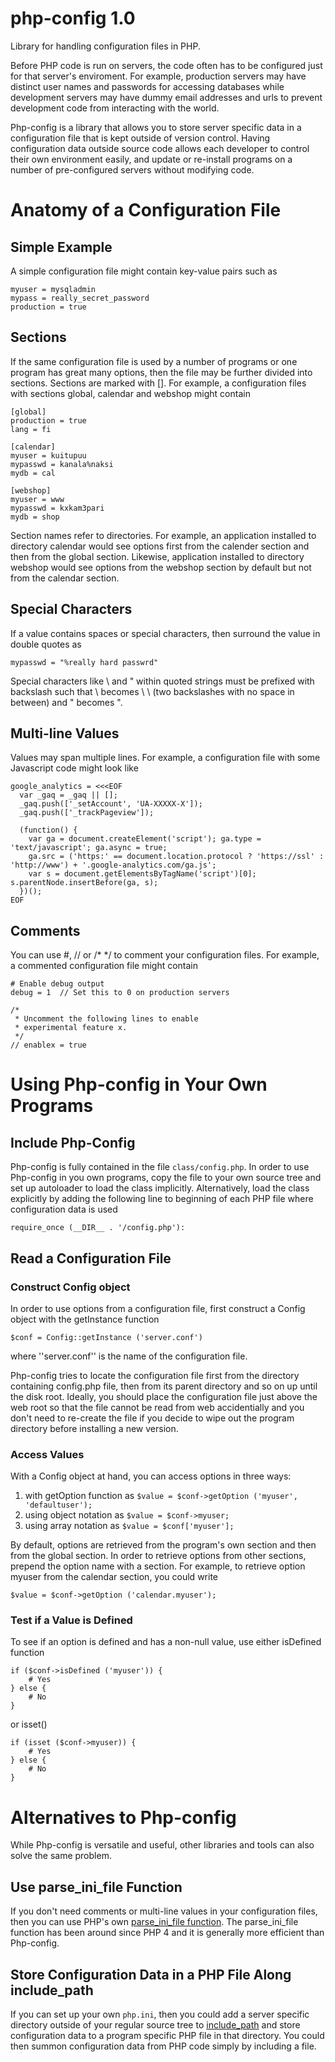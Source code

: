 # php-config 1.0
Library for handling configuration files in PHP.

Before PHP code is run on servers, the code often has to be configured just for that server's enviroment.  For example, production servers may have distinct user names and passwords for accessing databases while development servers may have dummy email addresses and urls to prevent development code from interacting with the world.

Php-config is a library that allows you to store server specific data in a configuration file that is kept outside of version control.  Having configuration data outside source code allows each developer to control their own environment easily, and update or re-install programs on a number of pre-configured servers without modifying code.


# Anatomy of a Configuration File

## Simple Example
A simple configuration file might contain key-value pairs such as

```
myuser = mysqladmin
mypass = really_secret_password
production = true
```


## Sections
If the same configuration file is used by a number of programs or one program has great many options, then the file may be further divided into sections.  Sections are marked with [].  For example, a configuration files with sections global, calendar and webshop might contain

```
[global]
production = true
lang = fi

[calendar]
myuser = kuitupuu
mypasswd = kanala%naksi
mydb = cal

[webshop]
myuser = www
mypasswd = kxkam3pari
mydb = shop
```

Section names refer to directories.  For example, an application installed to directory calendar would see options first from the calender section and then from the global section.  Likewise, application installed to directory webshop would see options from the webshop section by default but not from the calendar section.


## Special Characters
If a value contains spaces or special characters, then surround the value in double quotes as

```
mypasswd = "%really hard passwrd"
```

Special characters like \ and " within quoted strings must be prefixed with backslash such that \ becomes  \ \ (two backslashes with no space in between) and " becomes \".


## Multi-line Values
Values may span multiple lines.  For example, a configuration file with some Javascript code might look like

```
google_analytics = <<<EOF
  var _gaq = _gaq || [];
  _gaq.push(['_setAccount', 'UA-XXXXX-X']);
  _gaq.push(['_trackPageview']);

  (function() {
    var ga = document.createElement('script'); ga.type = 'text/javascript'; ga.async = true;
    ga.src = ('https:' == document.location.protocol ? 'https://ssl' : 'http://www') + '.google-analytics.com/ga.js';
    var s = document.getElementsByTagName('script')[0]; s.parentNode.insertBefore(ga, s);
  })();
EOF
```


## Comments
You can use #, // or /* */ to comment your configuration files.  For example, a commented configuration file might contain
```
# Enable debug output
debug = 1  // Set this to 0 on production servers

/*
 * Uncomment the following lines to enable
 * experimental feature x.
 */
// enablex = true
```

# Using Php-config in Your Own Programs

## Include Php-Config
Php-config is fully contained in the file ``class/config.php``.  In order to use Php-config in you own programs, copy the file to your own source tree and set up autoloader to load the class implicitly.  Alternatively, load the class explicitly by adding the following line to beginning of each PHP file where configuration data is used
```
require_once (__DIR__ . '/config.php'):
```

## Read a Configuration File

### Construct Config object
In order to use options from a configuration file, first construct a Config object with the getInstance function
```
$conf = Config::getInstance ('server.conf')
```
where ''server.conf'' is the name of the configuration file.  

Php-config tries to locate the configuration file first from the directory containing config.php file, then from its parent directory and so on up until the disk root.  Ideally, you should place the configuration file just above the web root so that the file cannot be read from web accidentially and you don't need to re-create the file if you decide to wipe out the program directory before installing a new version.


### Access Values
With a Config object at hand, you can access options in three ways:

1. with getOption function as ``$value = $conf->getOption ('myuser', 'defaultuser');``
2. using object notation as ``$value = $conf->myuser;``
3. using array notation as ``$value = $conf['myuser'];``

By default, options are retrieved from the program's own section and then from the global section.  In order to retrieve options from other sections, prepend the option name with a section.  For example, to retrieve option myuser from the calendar section, you could write
```
$value = $conf->getOption ('calendar.myuser');
```

### Test if a Value is Defined
To see if an option is defined and has a non-null value, use either isDefined function
```
if ($conf->isDefined ('myuser')) {
    # Yes
} else {
    # No
}
```
or isset()
```
if (isset ($conf->myuser)) {
    # Yes
} else {
    # No
}
```




# Alternatives to Php-config
While Php-config is versatile and useful, other libraries and tools can also solve the same problem.

## Use parse_ini_file Function
If you don't need comments or multi-line values in your configuration files, then you can use PHP's own  [parse_ini_file function](http://php.net/manual/en/function.parse-ini-file.php).  The parse_ini_file function has been around since PHP 4 and it is generally more efficient than Php-config.

## Store Configuration Data in a PHP File Along include_path
If you can set up your own ``php.ini``, then you could add a server specific directory outside of your regular source tree to [include_path](http://php.net/manual/en/ini.core.php#ini.include-path) and store configuration data to a program specific PHP file in that directory.  You could then summon configuration data from PHP code simply by including a file.

